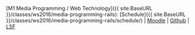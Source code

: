[M1 Media Programming / Web Technology]({{ site.BaseURL }}/classes/ws2016/media-programming-rails):
 [Schedule]({{ site.BaseURL }}/classes/ws2016/media-programming-rails/schedule/)
| [Moodle](https://moodle.htw-berlin.de/course/view.php?id=11772)
| [Github](https://github.com/media-programming-rails)
| [LSF](https://lsf.htw-berlin.de/qisserver/rds?state=wsearchv&search=2&veranstaltung.veranstid=120088)
